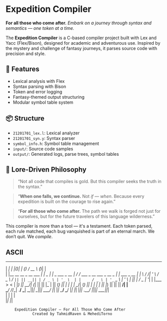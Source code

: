 #  Expedition Compiler


**For all those who come after.**
*Embark on a journey through syntax and semantics — one token at a time.*


The **Expedition Compiler** is a C-based compiler project built with Lex and Yacc (Flex/Bison), designed for academic and adventurous use. Inspired by the mystery and challenge of fantasy journeys, it parses source code with precision and style.

## 🔧 Features

- Lexical analysis with Flex
- Syntax parsing with Bison
- Token and error logging
- Fantasy-themed output structuring
- Modular symbol table system

## 📦 Structure

- `21201701_lex.l`: Lexical analyzer
- `21201701_syn.y`: Syntax parser
- `symbol_info.h`: Symbol table management
- `input/`: Source code samples
- `output/`: Generated logs, parse trees, symbol tables

## 🧙 Lore-Driven Philosophy

> “Not all code that compiles is gold. But this compiler seeks the truth in the syntax.”

> “**When one falls, we continue.** Not *if* — *when*. Because every expedition is built on the courage to rise again.”

> “**For all those who come after.** The path we walk is forged not just for ourselves, but for the future travelers of this language wilderness.”

This compiler is more than a tool — it's a testament. Each token parsed, each rule matched, each bug vanquished is part of an eternal march. We don’t quit. We *compile*.


## ASCII 
 _____                         _  _  _    _                 _____                           _  _             
|  ___|                       | |(_)| |  (_)               /  __ \                         (_)| |            
| |__  __  __ _ __    ___   __| | _ | |_  _   ___   _ __   | /  \/  ___   _ __ ___   _ __   _ | |  ___  _ __ 
|  __| \ \/ /| '_ \  / _ \ / _` || || __|| | / _ \ | '_ \  | |     / _ \ | '_ ` _ \ | '_ \ | || | / _ \| '__|
| |___  >  < | |_) ||  __/| (_| || || |_ | || (_) || | | | | \__/\| (_) || | | | | || |_) || || ||  __/| |   
\____/ /_/\_\| .__/  \___| \__,_||_| \__||_| \___/ |_| |_|  \____/ \___/ |_| |_| |_|| .__/ |_||_| \___||_|   
             | |                                                                    | |                      
             |_|                                                                    |_|                      

        Expedition Compiler – For All Those Who Come After
                Created by TahmidRaven & MehediTorno